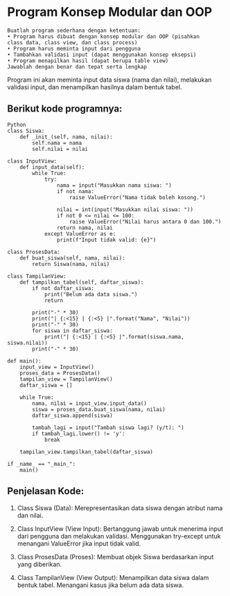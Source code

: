 # Program Konsep Modular dan OOP
```Soal
Buatlah program sederhana dengan ketentuan:
• Program harus dibuat dengan konsep modular dan OOP (pisahkan
class data, class view, dan class process)
• Program harus meminta input dari pengguna
• Tambahkan validasi input (dapat menggunakan konsep eksepsi)
• Program menapilkan hasil (dapat berupa table view)
Jawablah dengan benar dan tepat serta lengkap
```
Program ini akan meminta input data siswa (nama dan nilai), melakukan validasi input, dan menampilkan hasilnya dalam bentuk tabel.

## Berikut kode programnya:
```
Python
class Siswa:
    def _init_(self, nama, nilai):
        self.nama = nama
        self.nilai = nilai

class InputView:
    def input_data(self):
        while True:
            try:
                nama = input("Masukkan nama siswa: ")
                if not nama:
                    raise ValueError("Nama tidak boleh kosong.")

                nilai = int(input("Masukkan nilai siswa: "))
                if not 0 <= nilai <= 100:
                    raise ValueError("Nilai harus antara 0 dan 100.")
                return nama, nilai
            except ValueError as e:
                print(f"Input tidak valid: {e}")

class ProsesData:
    def buat_siswa(self, nama, nilai):
        return Siswa(nama, nilai)

class TampilanView:
    def tampilkan_tabel(self, daftar_siswa):
        if not daftar_siswa:
            print("Belum ada data siswa.")
            return

        print("-" * 30)
        print("| {:<15} | {:<5} |".format("Nama", "Nilai"))
        print("-" * 30)
        for siswa in daftar_siswa:
            print("| {:<15} | {:<5} |".format(siswa.nama, siswa.nilai))
        print("-" * 30)

def main():
    input_view = InputView()
    proses_data = ProsesData()
    tampilan_view = TampilanView()
    daftar_siswa = []

    while True:
        nama, nilai = input_view.input_data()
        siswa = proses_data.buat_siswa(nama, nilai)
        daftar_siswa.append(siswa)

        tambah_lagi = input("Tambah siswa lagi? (y/t): ")
        if tambah_lagi.lower() != 'y':
            break

    tampilan_view.tampilkan_tabel(daftar_siswa)

if _name_ == "_main_":
    main()
```

## Penjelasan  Kode:
1. Class Siswa (Data): Merepresentasikan data siswa dengan atribut nama dan nilai.

2. Class InputView (View Input): Bertanggung jawab untuk menerima input dari pengguna dan melakukan validasi. Menggunakan try-except untuk menangani ValueError jika input tidak valid.

3. Class ProsesData (Proses): Membuat objek Siswa berdasarkan input yang diberikan.

4. Class TampilanView (View Output): Menampilkan data siswa dalam bentuk tabel. Menangani kasus jika belum ada data siswa.
